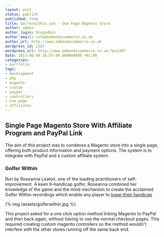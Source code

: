 ```yaml
---
layout: post
status: publish
published: true
title: Golferwithin.com - One Page Magento Store
author: admin
author_login: blogadmin
author_email: info@edmondscommerce.co.uk
author_url: http://www.edmondscommerce.co.uk
wordpress_id: 2387
wordpress_url: http://www.edmondscommerce.co.uk/?p=2387
date: 2011-06-09 16:57:09.000000000 +01:00
categories:
- portfolio
tags:
- development
- php
- magento
- custom
- paypal
- controllers
- one page
- affiliates
---
```

<h2>Single Page Magento Store With Affiliate Program and PayPal Link</h2>

The aim of this project was to condense a Magento store into a single page, offering both product information and payment options. The system is to integrate with PayPal and a custom affiliate system.

<h3>Golfer Within</h3>

Run by Roseanna Leaton, one of the leading practitioners of self-improvement. A keen 9-handicap golfer, Roseanna combined her knowledge of the game and the mind mechanism to create the acclaimed Golfer Within recordings which enable any player to <a href=”http://www.golferwithin.com/”>lower their handicap</a>


{% img  /assets/golferwithin.jpg %}

This project asked for a one click option method linking Magento to PayPal and then back again, without having to use the normal checkout pages. This required creating custom magento controllers so the method wouldn't interfere with the other stores running off the same back end.
